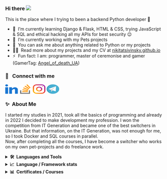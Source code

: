 ### Hi there <a href="https://www.gautamkrishnar.com/"><img src="https://media.giphy.com/media/hvRJCLFzcasrR4ia7z/giphy.gif" width="5%"></a>
This is the place where I trying to been a backend Python developer :rofl:

- 🔭 &nbsp;I’m currently learning Django & Flask, HTML & CSS, trying JavaScript & SQL and ethical hacking all my APIs for best security :wink:
- 🌱 &nbsp;I’m currently working with my Pets projects
- 💬 &nbsp;You can ask me about anything related to Python or my projects
- 👨‍💻 &nbsp;Read more about my projects and my CV at [nikitatsivinsky.github.io](https://nikitatsivinsky.github.io/)
- ⚡ &nbsp;Fun fact: I am: programmer, master of ceremonise and gamer (GamerTag: [Angel_of_death_UA](https://steamcommunity.com/id/nikita_tsivinsky1/))

### 🔗 &nbsp; **Connect with me**
<p align="left">
<a href="https://linkedin.com/in/nikita-tsivinsky" target="blank"><img align="center" src="https://raw.githubusercontent.com/Nikitatsivinsky/pictures/12f484ae59cfa1ff69d00265ebb47b188683829d/linked-in-alt.svg" alt="nikita-tsivinsky" height="30" width="40" /></a>
<a href="https://stackoverflow.com/users/21808318/nikita-tsivinsky" target="blank"><img align="center" src="https://raw.githubusercontent.com/Nikitatsivinsky/pictures/12f484ae59cfa1ff69d00265ebb47b188683829d/stack-overflow.svg" alt="21808318" height="30" width="40" /></a>
<a href="https://www.instagram.com/nikita_Tsivinsky/" target="blank"><img align="center" src="https://raw.githubusercontent.com/Nikitatsivinsky/pictures/12f484ae59cfa1ff69d00265ebb47b188683829d/instagram.svg" alt="nikita_tsivinsky" height="30" width="40" /></a>
<a href="https://t.me/Nitsiv" target="blank"><img align="center" src="https://raw.githubusercontent.com/Nikitatsivinsky/pictures/12f484ae59cfa1ff69d00265ebb47b188683829d/telegram-svgrepo-com.svg" alt="nitsiv" height="30" width="40" /></a>

### ✨&nbsp; About Me

I started my studies in 2021, took all the basics of programming and already in 2022 I decided to make development my profession. I won the competition from IT Generation and became one of the best switchers in Ukraine.
But that information, on the IT Generation, was not enough for me, so I took Docker and SQL courses in parallel. 
<br> Now, after completing all the courses, I have become a switcher who works on my own pet-projects and do freelance work.

<details>
    <summary><b>🛠️&nbsp;&nbsp;Languages&nbsp;and&nbsp;Tools</b></summary>
    <br/>
    <p align="left">
<b>Python & Frameworks</b><br>
<a href="https://www.python.org" target="_blank"> <img
                src="https://raw.githubusercontent.com/devicons/devicon/master/icons/python/python-original.svg"
                alt="python" width="40" height="40"/>
        </a>
<a href="https://www.djangoproject.com/"
           target="_blank"> <img
                src="https://www.vectorlogo.zone/logos/djangoproject/djangoproject-ar21.svg" alt="django" width="65"
                height="40"/>
        </a>
<a href="https://flask.palletsprojects.com/"
           target="_blank"> <img
                src="https://www.vectorlogo.zone/logos/pocoo_flask/pocoo_flask-icon.svg" alt="flask" width="40"
                height="40"/>
        </a>
<br><b>Message Brokers</b>
<br>    
<a href="https://redis.io" target="_blank"> <img
                src="https://raw.githubusercontent.com/devicons/devicon/master/icons/redis/redis-original-wordmark.svg"
                alt="redis" width="40" height="40"/>
        </a>
<a href="https://www.rabbitmq.com/" target="_blank"> <img
                src="https://www.vectorlogo.zone/logos/rabbitmq/rabbitmq-ar21.svg"
                alt="rabbitmq" width="40" height="40"/>
        </a>
<br><b>FrontEnd</b>
<br>    
<a href="https://www.w3.org/html/" target="_blank"> <img
                src="https://raw.githubusercontent.com/devicons/devicon/master/icons/html5/html5-original-wordmark.svg"
                alt="html5" width="40" height="40"/>
        </a>
<a href="https://www.w3schools.com/css/" target="_blank">
            <img src="https://raw.githubusercontent.com/devicons/devicon/master/icons/css3/css3-original-wordmark.svg"
                 alt="css3" width="40" height="40"/>
        </a>
<a href="https://getbootstrap.com" target="_blank"> <img
                src="https://raw.githubusercontent.com/devicons/devicon/master/icons/bootstrap/bootstrap-plain-wordmark.svg"
                alt="bootstrap" width="40" height="40"/>
        </a>
<a href="https://developer.mozilla.org/en-US/docs/Web/JavaScript" target="_blank"> <img
        src="https://raw.githubusercontent.com/devicons/devicon/master/icons/javascript/javascript-original.svg"
        alt="javascript" width="40" height="40"/>
</a>
<br><b>Deployment Tools and Services</b>
<br>  
<a href="https://www.docker.com/" target="_blank"> <img
                src="https://raw.githubusercontent.com/devicons/devicon/master/icons/docker/docker-original-wordmark.svg"
                alt="docker" width="40" height="40"/>
        </a>
<a href="https://ngrok.com/" target="_blank"> <img
                src="https://raw.githubusercontent.com/simple-icons/simple-icons/11d0a684be715f00f1d32c0769252ba5d29e4612/icons/ngrok.svg"
                alt="ngrok" width="40" height="40"/>
        </a>
<a href="https://www.nginx.com" target="_blank"> <img
                src="https://raw.githubusercontent.com/devicons/devicon/master/icons/nginx/nginx-original.svg"
                alt="nginx" width="40" height="40"/>
        </a>
<a href="https://git-scm.com/" target="_blank"> <img
                src="https://www.vectorlogo.zone/logos/git-scm/git-scm-icon.svg" alt="git" width="40" height="40"/>
        </a>
<br><b>Operating system</b>
<br> 
<a href="https://www.linux.org/" target="_blank"> <img
                src="https://raw.githubusercontent.com/devicons/devicon/master/icons/linux/linux-original.svg"
                alt="linux" width="40" height="40"/>
        </a>
<a href="https://www.gnu.org/software/bash/" target="_blank"> <img
                src="https://www.vectorlogo.zone/logos/gnu_bash/gnu_bash-icon.svg" alt="bash" width="40" height="40"/>
        </a>
<br><b>Database</b>
<br> 
<a href="https://heroku.com" target="_blank"> <img
                src="https://www.vectorlogo.zone/logos/heroku/heroku-icon.svg" alt="heroku" width="40" height="40"/>
        </a>
<a href="https://www.microsoft.com/en-us/sql-server"
           target="_blank"> <img
                src="https://www.svgrepo.com/show/303229/microsoft-sql-server-logo.svg" alt="mssql" width="40"
                height="40"/>
        </a>
<a href="https://www.postgresql.org" target="_blank"> <img
                src="https://raw.githubusercontent.com/devicons/devicon/master/icons/postgresql/postgresql-original-wordmark.svg"
                alt="postgresql" width="40" height="40"/>
        </a>
 <a href="https://www.mysql.com/" target="_blank"> <img
                src="https://raw.githubusercontent.com/devicons/devicon/master/icons/mysql/mysql-original-wordmark.svg"
                alt="mysql" width="40" height="40"/>
        </a>
<a href="https://www.sqlite.org/" target="_blank"> <img
                src="https://www.vectorlogo.zone/logos/sqlite/sqlite-icon.svg" alt="sqlite" width="40" height="40"/>
        </a>
<a href="https://www.mongodb.com/" target="_blank"> <img
                src="https://raw.githubusercontent.com/devicons/devicon/master/icons/mongodb/mongodb-original-wordmark.svg"
                alt="mongodb" width="40" height="40"/>
        </a>
<br><b>IDE</b>
<br> 
<a href="https://www.jetbrains.com/pycharm/" target="_blank"> <img
                src="https://cdn.worldvectorlogo.com/logos/pycharmedu-icon.svg" alt="pycharm" width="40"
                height="40"/>
        </a>
<a href="https://www.jetbrains.com/webstorm/" target="_blank"> <img
                src="https://vectorwiki.com/images/wxLRd__webstorm-icon.svg" alt="webstorm" width="40"
                height="40"/>
        </a>
<a href="https://www.jetbrains.com/datagrip/" target="_blank"> <img
        src="https://logowiki.net/uploads/logo/d/datagrip-icon.svg" alt="datagrip" width="40"
        height="40"/>
</a>      
<a href="https://postman.com" target="_blank"> <img
                src="https://www.vectorlogo.zone/logos/getpostman/getpostman-icon.svg" alt="postman" width="40"
                height="40"/>
        </a>
    </p>
</details>

<details>
  <summary><b>📈&nbsp;&nbsp;Language&nbsp;/&nbsp;Framework stats</b></summary>
  <br/>
  
  ![](https://github-profile-summary-cards.vercel.app/api/cards/profile-details?username=Nikitatsivinsky&theme=solarized_dark)
  ![](https://github-profile-summary-cards.vercel.app/api/cards/stats?username=Nikitatsivinsky&theme=solarized_dark)
  ![](http://github-profile-summary-cards.vercel.app/api/cards/repos-per-language?username=Nikitatsivinsky&theme=solarized_dark)
  
</details>

<details>
  <summary><b>📊&nbsp;&nbsp;Certificates&nbsp;/&nbsp;Courses</b></summary>

    
  <p align="left">
      
#### - <a>2021 Nov - 2022 Sep SkillBox: "Python Developer"</a>

#### - <a href="https://my-ua.robotdreams.cc/uk/certificate/64895c64636a5">2022 Nov - 2023 May Robot_Dreams (Laba): "Python Developer"</a>
  
#### - <a href="https://www.udemy.com/course/django-full">2022 Dec - 2023 Apr Udemy: "Backend development with Django"</a>
  
#### - <a href="https://drive.google.com/file/d/11Fy0acMVimujb55fGCmEFjiGN8OkEMjO/view">2022 Sep - 2022 Dec Distributed Lab Academy: "DataBases SQL"</a>
  
#### - <a href="https://www.udemy.com/course/docker-ru/">2023 Feb - 2023 Mar Udemy: "Full Docker Course"</a>
  
#### - <a href="https://drive.google.com/file/d/1FR7gkkNG3YCLFZV6JUc0IcoqLWgiAvhJ/view">2022 Dec - 2023 Mar Laba & Robot_dreams: "English for IT"</a>
</p>
</details>
